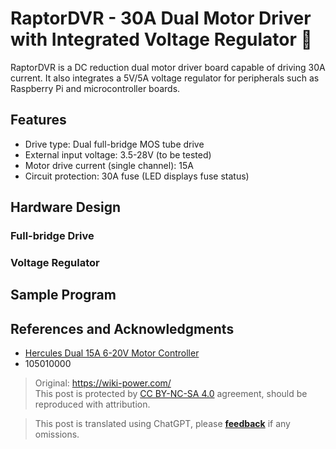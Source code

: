 # RaptorDVR - 30A Dual Motor Driver with Integrated Voltage Regulator 🚧

RaptorDVR is a DC reduction dual motor driver board capable of driving 30A current. It also integrates a 5V/5A voltage regulator for peripherals such as Raspberry Pi and microcontroller boards.

## Features

- Drive type: Dual full-bridge MOS tube drive
- External input voltage: 3.5-28V (to be tested)
- Motor drive current (single channel): 15A
- Circuit protection: 30A fuse (LED displays fuse status)

## Hardware Design

### Full-bridge Drive

### Voltage Regulator

## Sample Program

## References and Acknowledgments

- [Hercules Dual 15A 6-20V Motor Controller](https://wiki.seeedstudio.com/Hercules_Dual_15A_6-20V_Motor_Controller/)
- 105010000

> Original: <https://wiki-power.com/>  
> This post is protected by [CC BY-NC-SA 4.0](https://creativecommons.org/licenses/by/4.0/deed.en) agreement, should be reproduced with attribution.

> This post is translated using ChatGPT, please [**feedback**](https://github.com/linyuxuanlin/Wiki_MkDocs/issues/new) if any omissions.